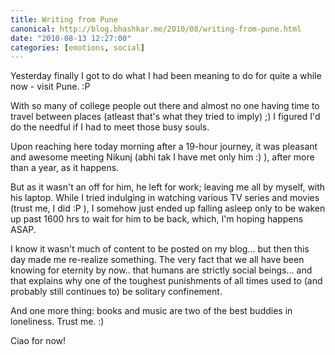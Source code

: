 ```yaml
---
title: Writing from Pune
canonical: http://blog.bhashkar.me/2010/08/writing-from-pune.html
date: "2010-08-13 12:27:00"
categories: [emotions, social]
---
```

Yesterday finally I got to do what I had been meaning to do for quite a while now - visit Pune. :P

With so many of college people out there and almost no one having time to travel between places (atleast that's what they tried to imply) ;) I figured I'd do the needful if I had to meet those busy souls.<span class="more" />

Upon reaching here today morning after a 19-hour journey, it was pleasant and awesome meeting Nikunj (abhi tak I have met only him :) ), after more than a year, as it happens.

But as it wasn't an off for him, he left for work; leaving me all by myself, with his laptop. While I tried indulging in watching various TV series and movies (trust me, I did :P ), I somehow just ended up falling asleep only to be waken up past 1600 hrs to wait for him to be back, which, I'm hoping happens ASAP.

I know it wasn't much of content to be posted on my blog... but then this day made me re-realize something. The very fact that we all have been knowing for eternity by now.. that humans are strictly social beings... and that explains why one of the toughest punishments of all times used to (and probably still continues to) be solitary confinement.

And one more thing: books and music are two of the best buddies in loneliness. Trust me. :)

Ciao for now!